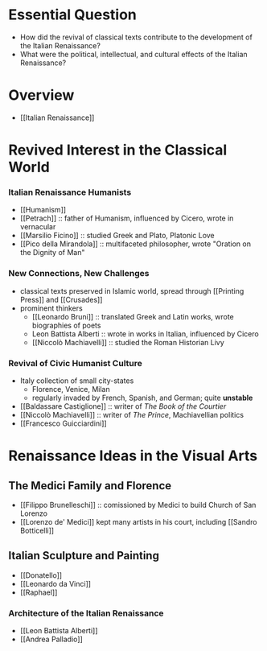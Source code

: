 # Essential Question
- How did the revival of classical texts contribute to the development of the Italian Renaissance?
- What were the political, intellectual, and cultural effects of the Italian Renaissance?
# Overview
- [[Italian Renaissance]]
# Revived Interest in the Classical World
### Italian Renaissance Humanists
- [[Humanism]]
- [[Petrach]] :: father of Humanism, influenced by Cicero, wrote in vernacular
- [[Marsilio Ficino]] :: studied Greek and Plato, Platonic Love
- [[Pico della Mirandola]] :: multifaceted philosopher, wrote "Oration on the Dignity of Man"
### New Connections, New Challenges
- classical texts preserved in Islamic world, spread through [[Printing Press]] and [[Crusades]]
- prominent thinkers
	- [[Leonardo Bruni]] :: translated Greek and Latin works, wrote biographies of poets
	- Leon Battista Alberti :: wrote in works in Italian, influenced by Cicero
	- [[Niccolò Machiavelli]] :: studied the Roman Historian Livy
### Revival of Civic Humanist Culture
- Italy collection of small city-states
	- Florence, Venice, Milan
	- regularly invaded by French, Spanish, and German; quite **unstable**
- [[Baldassare Castiglione]] :: writer of *The Book of the Courtier*
- [[Niccolò Machiavelli]] :: writer of *The Prince*, Machiavellian politics
- [[Francesco Guicciardini]]
# Renaissance Ideas in the Visual Arts
## The Medici Family and Florence
- [[Filippo Brunelleschi]] :: comissioned by Medici to build Church of San Lorenzo
- [[Lorenzo de' Medici]] kept many artists in his court, including [[Sandro Botticelli]]
## Italian Sculpture and Painting
- [[Donatello]]
- [[Leonardo da Vinci]]
- [[Raphael]]
### Architecture of the Italian Renaissance
- [[Leon Battista Alberti]]
- [[Andrea Palladio]]